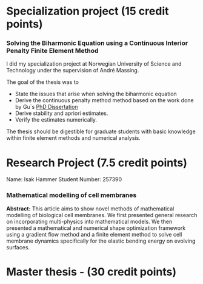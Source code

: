 

# Specialization project (15 credit points) 
### Solving the Biharmonic Equation using a Continuous Interior Penalty Finite Element Method

I did my specialization project at Norwegian University of Science and Technology under the supervision of André Massing.

The goal of the thesis was to
- State the issues that arise when solving the biharmonic equation
- Derive the continuous penalty method method based on the work done by Gu`s [PhD Dissertation](https://digitalcommons.lsu.edu/gradschool_dissertations/1744/)
- Derive stability and apriori estimates.
- Verify the estimates numerically.

The thesis should be digestible for graduate students with basic knowledge within finite element methods and numerical analysis.


# Research Project (7.5 credit points) 

Name: Isak Hammer
Student Number: 257390
### Mathematical modelling of cell membranes 
**Abstract:** This article aims to show novel methods of mathematical modelling of biological cell membranes. We first presented general research on incorporating multi-physics into mathematical models. We then presented a mathematical and numerical shape optimization framework using a gradient flow method and a finite element method to solve cell membrane dynamics specifically for the elastic bending energy on evolving surfaces.


# Master thesis - (30 credit points) 
